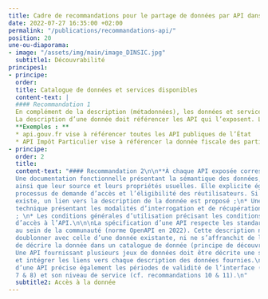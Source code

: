 ```yaml
---
title: Cadre de recommandations pour le partage de données par API dans l’administration
date: 2022-07-27 16:35:00 +02:00
permalink: "/publications/recommandations-api/"
position: 20
une-ou-diaporama:
- image: "/assets/img/main/image_DINSIC.jpg"
  subtitle1: Découvrabilité
principes1:
- principe:
  order:
  title: Catalogue de données et services disponibles
  content-text: |
  #### Recommandation 1
  En complément de la description (métadonnées), les données et services publiquement accessibles sont visibles sur un catalogue exposé sur Internet, référencé sur les moteurs de recherche usuels et intelligibles (la description des API au sein du catalogue ou de l’API manager propose un contenu destiné aux opérationnels, fonctionnels comme techniques).
  La description d’une donnée doit référencer les API qui l’exposent. L’exemple présenté ci-dessous met ainsi en évidence les ressources accessibles sur la page présentant le jeu de données « base SIREN des entreprises et de leurs établissements ».
  **Exemples : **
  * api.gouv.fr vise à référencer toutes les API publiques de l’État
  * API Impôt Particulier vise à référencer la donnée fiscale des particuliers
- principe:
  order: 2
  title:
  content-text: "#### Recommandation 2\n\n**À chaque API exposée correspond :**\n*
  Une documentation fonctionnelle présentant la sémantique des données, leur qualité
  ainsi que leur source et leurs propriétés usuelles. Elle explicite également le
  processus de demande d’accès et l’éligibilité des réutilisateurs. Si un catalogue
  existe, un lien vers la description de la donnée est proposé ;\n* Une documentation
  technique présentant les modalités d’interrogation et de récupération de la donnée
  ; \n* Les conditions générales d’utilisation précisant les conditions contractuelles
  d’accès à l’API.\n\n\nLa spécification d’une API respecte les standards répandus
  au sein de la communauté (norme OpenAPI en 2022). Cette description ne doit pas
  doublonner avec celle d’une donnée existante, ni ne s’affranchit de la nécessité
  de décrire la donnée dans un catalogue de donnée (principe de découvrabilité).
  Une API fournissant plusieurs jeux de données doit être décrite une seule fois
  et intégrer les liens vers chaque description des données fournies.\n\n\nLa description
  d’une API précise également les périodes de validité de l’interface (cf. recommandations
  7 & 8) et son niveau de service (cf. recommandations 10 & 11).\n"
  subtitle2: Accès à la donnée
---
```


